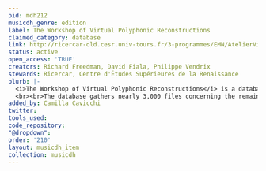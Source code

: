 ```yaml
---
pid: mdh212
musicdh_genre: edition
label: The Workshop of Virtual Polyphonic Reconstructions
claimed_category: database
link: http://ricercar-old.cesr.univ-tours.fr/3-programmes/EMN/AtelierVirtuel/
status: active
open_access: 'TRUE'
creators: Richard Freedman, David Fiala, Philippe Vendrix
stewards: Ricercar, Centre d'Études Supérieures de la Renaissance
blurb: |-
  <i>The Workshop of Virtual Polyphonic Reconstructions</i> is a database dedicated to the reconstruction of missing parts in Renaissance polyphonic compositions.
  <br><br>The database gathers nearly 3,000 files concerning the remaining lacunar sources preserved in libraries in Europe and North America, as well as 400 transcribed lacunar pieces, 200 of which have been the subject of reconstruction. Users can consult the source records and the proposed reconstructions for the missing voice parts. This project is linked to the Lost Voices Project of Richard Freedman.
added_by: Camilla Cavicchi
twitter: 
tools_used: 
code_repository: 
"@dropdown": 
order: '210'
layout: musicdh_item
collection: musicdh
---
```

